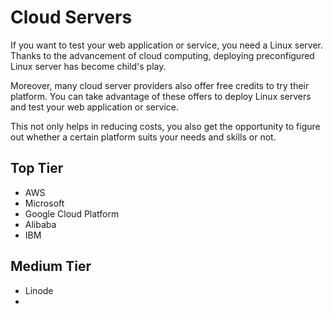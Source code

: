 
# Cloud Servers

If you want to test your web application or service, you need a Linux server. Thanks to the advancement of cloud computing, deploying preconfigured Linux server has become child's play.

Moreover, many cloud server providers also offer free credits to try their platform. You can take advantage of these offers to deploy Linux servers and test your web application or service.

This not only helps in reducing costs, you also get the opportunity to figure out whether a certain platform suits your needs and skills or not.


## Top Tier
 - AWS
 - Microsoft
 - Google Cloud Platform
 - Alibaba
 - IBM

## Medium Tier
- Linode
- 
